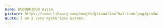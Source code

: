 ```yaml
---
name: OUBOUKIOUD Aissa
picture: https://icon-library.com/images/graduation-hat-icon-png/graduation-hat-icon-png-29.jpg
quote: I am a very mysterious person.
---
```

